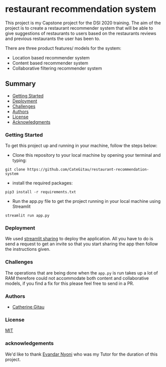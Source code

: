 # restaurant recommendation system

This project is my Capstone project for the DSI 2020 training. The aim of the project is to create a restaurant recommender system that will be able to give suggestions of restaurants to users based on the restaurants reviews and previous restaurants the user has been to. 

There are three product features/ models for the system:
- Location based recommender system
- Content based recommender system
- Collaborative filtering recommender system



## Summary

 - [Getting Started](#getting-started)
 - [Deployment](#deployment)
 - [Challenges](#Challenges)
 - [Authors](#authors)
 - [License](#license)
 - [Acknowledgments](#acknowledgments)


### Getting Started
 To get this project up and running in your machine, follow the steps below:

 - Clone this repository to your local machine by opening your terminal and typing:
 ```
 git clone https://github.com/CateGitau/restaurant-recommendation-system
 ```

 - install the required packages:
 ```
 pip3 install -r requirements.txt
 ```

 - Run the app.py file to get the project running in your local machine using Streamlit
 ```
 streamlit run app.py
 ```

 ### Deployment
 We used [streamlit sharing](https://www.streamlit.io/sharing) to deploy the application. All you have to do is send a request to get an invite so that you start sharing the app then follow the instructions given.

 ### Challenges
 The operations that are being done when the `app.py` is run takes up a lot of RAM therefore could not accommodate both content and collaborative models, if you find a fix for this please feel free to send in a PR.

 ### Authors
 - [Catherine Gitau](https://github.com/CateGitau)

 ### License
 [MIT](https://mit-license.org/)

 ### acknowledgements
  We'd like to thank [Evandar Nyoni](https://github.com/Evandernyoni) who was my Tutor for the duration of this project.